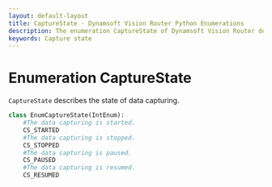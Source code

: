 ```yaml
---
layout: default-layout
title: CaptureState - Dynamsoft Vision Router Python Enumerations
description: The enumeration CaptureState of Dynamsoft Vision Router describes the state of data capturing.
keywords: Capture state
---
```


# Enumeration CaptureState

`CaptureState` describes the state of data capturing.

```python
class EnumCaptureState(IntEnum):
    #The data capturing is started.
    CS_STARTED
    #The data capturing is stopped.
    CS_STOPPED
    #The data capturing is paused.
    CS_PAUSED
    #The data capturing is resumed.
    CS_RESUMED
```